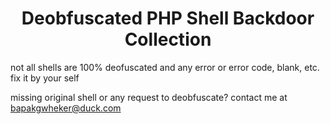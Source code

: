 <div align="center"><h1>Deobfuscated PHP Shell Backdoor Collection</h1></div> 

not all shells are 100% deofuscated and any error or error code, blank, etc. fix it by your self

missing original shell or any request to deobfuscate? contact me at bapakgwheker@duck.com

